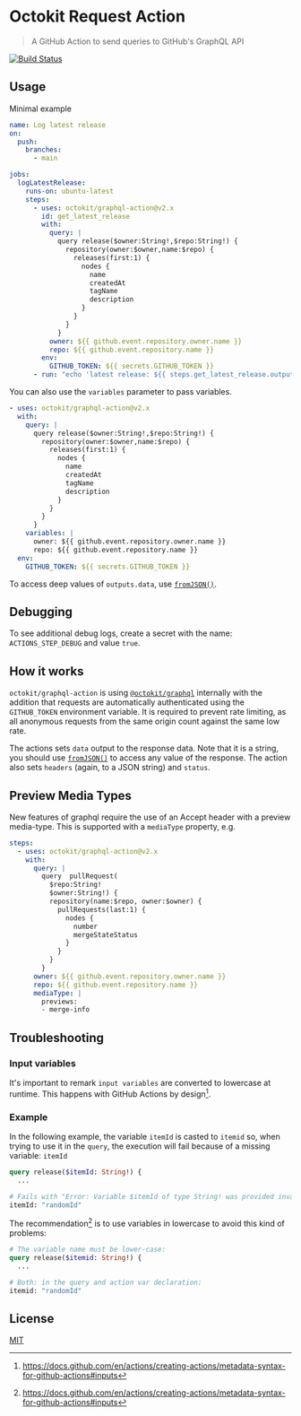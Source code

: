 # Octokit Request Action

> A GitHub Action to send queries to GitHub's GraphQL API

[![Build Status](https://github.com/octokit/graphql-action/workflows/Test/badge.svg)](https://github.com/octokit/graphql-action/actions)

## Usage

Minimal example

```yml
name: Log latest release
on:
  push:
    branches:
      - main

jobs:
  logLatestRelease:
    runs-on: ubuntu-latest
    steps:
      - uses: octokit/graphql-action@v2.x
        id: get_latest_release
        with:
          query: |
            query release($owner:String!,$repo:String!) {
              repository(owner:$owner,name:$repo) {
                releases(first:1) {
                  nodes {
                    name
                    createdAt
                    tagName
                    description
                  }
                }
              }
            }
          owner: ${{ github.event.repository.owner.name }}
          repo: ${{ github.event.repository.name }}
        env:
          GITHUB_TOKEN: ${{ secrets.GITHUB_TOKEN }}
      - run: "echo 'latest release: ${{ steps.get_latest_release.outputs.data }}'"
```

You can also use the `variables` parameter to pass variables.

```yml
- uses: octokit/graphql-action@v2.x
  with:
    query: |
      query release($owner:String!,$repo:String!) {
        repository(owner:$owner,name:$repo) {
          releases(first:1) {
            nodes {
              name
              createdAt
              tagName
              description
            }
          }
        }
      }
    variables: |
      owner: ${{ github.event.repository.owner.name }}
      repo: ${{ github.event.repository.name }}
  env:
    GITHUB_TOKEN: ${{ secrets.GITHUB_TOKEN }}
```

To access deep values of `outputs.data`, use [`fromJSON()`](https://docs.github.com/en/actions/learn-github-actions/expressions#fromjson).

## Debugging

To see additional debug logs, create a secret with the name: `ACTIONS_STEP_DEBUG` and value `true`.

## How it works

`octokit/graphql-action` is using [`@octokit/graphql`](https://github.com/octokit/graphql.js/) internally with the addition
that requests are automatically authenticated using the `GITHUB_TOKEN` environment variable. It is required to prevent rate limiting, as all anonymous requests from the same origin count against the same low rate.

The actions sets `data` output to the response data. Note that it is a string, you should use [`fromJSON()`](https://docs.github.com/en/actions/learn-github-actions/expressions#fromjson) to access any value of the response. The action also sets `headers` (again, to a JSON string) and `status`.

## Preview Media Types

New features of graphql require the use of an Accept header with a preview media-type.
This is supported with a `mediaType` property, e.g.

```yml
steps:
  - uses: octokit/graphql-action@v2.x
    with:
      query: |
        query  pullRequest(
          $repo:String!
          $owner:String!) {
          repository(name:$repo, owner:$owner) { 
            pullRequests(last:1) {
              nodes {
                number
                mergeStateStatus
              }
            }
          }
        }
      owner: ${{ github.event.repository.owner.name }}
      repo: ${{ github.event.repository.name }}
      mediaType: |
        previews:
        - merge-info
```

## Troubleshooting

### Input variables

It's important to remark `input variables` are converted to lowercase at runtime. This happens with GitHub Actions by design[^1].

### Example

In the following example, the variable `itemId` is casted to `itemid` so, when trying to use it in the `query`, the execution will fail because of a missing variable: `itemId`

```graphql
query release($itemId: String!) {
  ...

# Fails with "Error: Variable $itemId of type String! was provided invalid value"
itemId: "randomId"
```

The recommendation[^1] is to use variables in lowercase to avoid this kind of problems:

```graphql
# The variable name must be lower-case:
query release($itemid: String!) {
  ...

# Both: in the query and action var declaration:
itemid: "randomId"
```

[^1]: https://docs.github.com/en/actions/creating-actions/metadata-syntax-for-github-actions#inputs

## License

[MIT](LICENSE)
